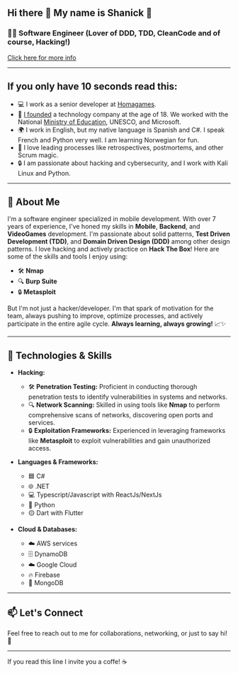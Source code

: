 ## Hi there 👋 My name is Shanick 🚀 

### 👨‍💻 Software Engineer (Lover of DDD, TDD, CleanCode and of course, Hacking!)
[Click here for more info](https://www.shanick.dev/)

---
## If you only have 10 seconds read this:
- 💻 I work as a senior developer at [Homagames](https://www.homagames.com/).
- 🚀 [I founded](https://hexar-edu.github.io/index.html) a technology company at the age of 18. We worked with the National [Ministry of Education](https://www.instagram.com/p/CLxnLJ3LOXQ/?img_index=1), UNESCO, and Microsoft.
- 🌍 I work in English, but my native language is Spanish and C#. I speak French and Python very well. I am learning Norwegian for fun.
- 🎯 I love leading processes like retrospectives, postmortems, and other Scrum magic.
- 🔒 I am passionate about hacking and cybersecurity, and I work with Kali Linux and Python.
---

## 🌟 About Me

I'm a software engineer specialized in mobile development. With over 7 years of experience, I've honed my skills in **Mobile**, **Backend**, and **VideoGames** development. I'm passionate about solid patterns, **Test Driven Development (TDD)**, and **Domain Driven Design (DDD)** among other design patterns. 
I love hacking and actively practice on **Hack The Box**! Here are some of the skills and tools I enjoy using:
- 🛠️ **Nmap**
- 🔍 **Burp Suite**
- 🔒 **Metasploit**

But I'm not just a hacker/developer. I'm that spark of motivation for the team, always pushing to improve, optimize processes, and actively participate in the entire agile cycle. **Always learning, always growing!** 📈✨

---

## 💼 Technologies & Skills

- **Hacking:**
  - 🛠️ **Penetration Testing:** Proficient in conducting thorough penetration tests to identify vulnerabilities in systems and networks.
  - 🔍 **Network Scanning:** Skilled in using tools like **Nmap** to perform comprehensive scans of networks, discovering open ports and services.
  - 🔒 **Exploitation Frameworks:** Experienced in leveraging frameworks like **Metasploit** to exploit vulnerabilities and gain unauthorized access.

- **Languages & Frameworks:**
  - 🟦 C#
  - 🌐 .NET
  - 💻 Typescript/Javascript with ReactJs/NextJs
  - 🐍 Python
  - 🟡 Dart with Flutter

- **Cloud & Databases:**
  - ☁️ AWS services
  - 🗄️ DynamoDB
  - ☁️ Google Cloud
  - 🔥 Firebase
  - 🍃 MongoDB
---

## 📫 Let's Connect

Feel free to reach out to me for collaborations, networking, or just to say hi! 👋

---

If you read this line I invite you a coffe! ☕
